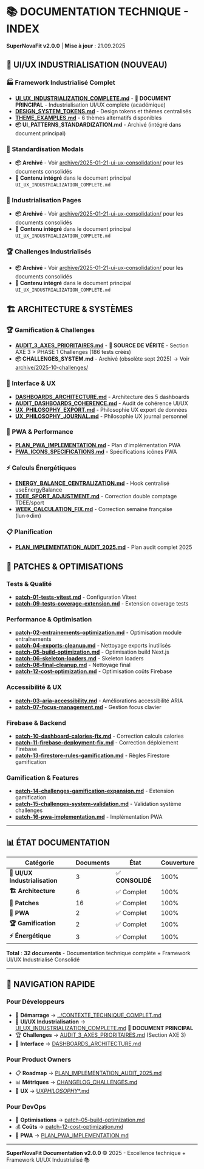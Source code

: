 # 📚 DOCUMENTATION TECHNIQUE - INDEX

**SuperNovaFit v2.0.0** | **Mise à jour** : 21.09.2025

## 🎨 **UI/UX INDUSTRIALISATION (NOUVEAU)**

### **🏭 Framework Industrialisé Complet**

- **[UI_UX_INDUSTRIALIZATION_COMPLETE.md](UI_UX_INDUSTRIALIZATION_COMPLETE.md)** - **📖 DOCUMENT PRINCIPAL** - Industrialisation UI/UX complète (académique)
- **[DESIGN_SYSTEM_TOKENS.md](DESIGN_SYSTEM_TOKENS.md)** - Design tokens et thèmes centralisés
- **[THEME_EXAMPLES.md](THEME_EXAMPLES.md)** - 6 thèmes alternatifs disponibles
- **📦 UI_PATTERNS_STANDARDIZATION.md** - Archivé (intégré dans document principal)

### **🎯 Standardisation Modals**

- **📦 Archivé** - Voir [archive/2025-01-21-ui-ux-consolidation/](../archive/2025-01-21-ui-ux-consolidation/) pour les documents consolidés
- **📖 Contenu intégré** dans le document principal `UI_UX_INDUSTRIALIZATION_COMPLETE.md`

### **📱 Industrialisation Pages**

- **📦 Archivé** - Voir [archive/2025-01-21-ui-ux-consolidation/](../archive/2025-01-21-ui-ux-consolidation/) pour les documents consolidés
- **📖 Contenu intégré** dans le document principal `UI_UX_INDUSTRIALIZATION_COMPLETE.md`

### **🏆 Challenges Industrialisés**

- **📦 Archivé** - Voir [archive/2025-01-21-ui-ux-consolidation/](../archive/2025-01-21-ui-ux-consolidation/) pour les documents consolidés
- **📖 Contenu intégré** dans le document principal `UI_UX_INDUSTRIALIZATION_COMPLETE.md`

## 🏗️ **ARCHITECTURE & SYSTÈMES**

### **🏆 Gamification & Challenges**

- **[AUDIT_3_AXES_PRIORITAIRES.md](AUDIT_3_AXES_PRIORITAIRES.md)** - **📖 SOURCE DE VÉRITÉ** - Section AXE 3 > PHASE 1 Challenges (186 tests créés)
- **📦 CHALLENGES_SYSTEM.md** - Archivé (obsolète sept 2025) → Voir [archive/2025-10-challenges/](../archive/2025-10-challenges/)

### **📱 Interface & UX**

- **[DASHBOARDS_ARCHITECTURE.md](DASHBOARDS_ARCHITECTURE.md)** - Architecture des 5 dashboards
- **[AUDIT_DASHBOARDS_COHERENCE.md](AUDIT_DASHBOARDS_COHERENCE.md)** - Audit de cohérence UI/UX
- **[UX_PHILOSOPHY_EXPORT.md](UX_PHILOSOPHY_EXPORT.md)** - Philosophie UX export de données
- **[UX_PHILOSOPHY_JOURNAL.md](UX_PHILOSOPHY_JOURNAL.md)** - Philosophie UX journal personnel

### **📱 PWA & Performance**

- **[PLAN_PWA_IMPLEMENTATION.md](PLAN_PWA_IMPLEMENTATION.md)** - Plan d'implémentation PWA
- **[PWA_ICONS_SPECIFICATIONS.md](PWA_ICONS_SPECIFICATIONS.md)** - Spécifications icônes PWA

### **⚡ Calculs Énergétiques**

- **[ENERGY_BALANCE_CENTRALIZATION.md](ENERGY_BALANCE_CENTRALIZATION.md)** - Hook centralisé useEnergyBalance
- **[TDEE_SPORT_ADJUSTMENT.md](TDEE_SPORT_ADJUSTMENT.md)** - Correction double comptage TDEE/sport
- **[WEEK_CALCULATION_FIX.md](WEEK_CALCULATION_FIX.md)** - Correction semaine française (lun→dim)

### **📋 Planification**

- **[PLAN_IMPLEMENTATION_AUDIT_2025.md](PLAN_IMPLEMENTATION_AUDIT_2025.md)** - Plan audit complet 2025

## 🔧 **PATCHES & OPTIMISATIONS**

### **Tests & Qualité**

- **[patch-01-tests-vitest.md](patch-01-tests-vitest.md)** - Configuration Vitest
- **[patch-09-tests-coverage-extension.md](patch-09-tests-coverage-extension.md)** - Extension coverage tests

### **Performance & Optimisation**

- **[patch-02-entrainements-optimization.md](patch-02-entrainements-optimization.md)** - Optimisation module entraînements
- **[patch-04-exports-cleanup.md](patch-04-exports-cleanup.md)** - Nettoyage exports inutilisés
- **[patch-05-build-optimization.md](patch-05-build-optimization.md)** - Optimisation build Next.js
- **[patch-06-skeleton-loaders.md](patch-06-skeleton-loaders.md)** - Skeleton loaders
- **[patch-08-final-cleanup.md](patch-08-final-cleanup.md)** - Nettoyage final
- **[patch-12-cost-optimization.md](patch-12-cost-optimization.md)** - Optimisation coûts Firebase

### **Accessibilité & UX**

- **[patch-03-aria-accessibility.md](patch-03-aria-accessibility.md)** - Améliorations accessibilité ARIA
- **[patch-07-focus-management.md](patch-07-focus-management.md)** - Gestion focus clavier

### **Firebase & Backend**

- **[patch-10-dashboard-calories-fix.md](patch-10-dashboard-calories-fix.md)** - Correction calculs calories
- **[patch-11-firebase-deployment-fix.md](patch-11-firebase-deployment-fix.md)** - Correction déploiement Firebase
- **[patch-13-firestore-rules-gamification.md](patch-13-firestore-rules-gamification.md)** - Règles Firestore gamification

### **Gamification & Features**

- **[patch-14-challenges-gamification-expansion.md](patch-14-challenges-gamification-expansion.md)** - Extension gamification
- **[patch-15-challenges-system-validation.md](patch-15-challenges-system-validation.md)** - Validation système challenges
- **[patch-16-pwa-implementation.md](patch-16-pwa-implementation.md)** - Implémentation PWA

---

## 📊 **ÉTAT DOCUMENTATION**

| Catégorie                      | Documents | État             | Couverture |
| ------------------------------ | --------- | ---------------- | ---------- |
| **🎨 UI/UX Industrialisation** | 3         | ✅ **CONSOLIDÉ** | 100%       |
| **🏗️ Architecture**            | 6         | ✅ Complet       | 100%       |
| **🔧 Patches**                 | 16        | ✅ Complet       | 100%       |
| **📱 PWA**                     | 2         | ✅ Complet       | 100%       |
| **🏆 Gamification**            | 2         | ✅ Complet       | 100%       |
| **⚡ Énergétique**             | 3         | ✅ Complet       | 100%       |

**Total** : **32 documents** - Documentation technique complète + Framework UI/UX Industrialisé Consolidé

---

## 🎯 **NAVIGATION RAPIDE**

### **Pour Développeurs**

- 🚀 **Démarrage** → [../CONTEXTE_TECHNIQUE_COMPLET.md](../CONTEXTE_TECHNIQUE_COMPLET.md)
- 🎨 **UI/UX Industrialisation** → [UI_UX_INDUSTRIALIZATION_COMPLETE.md](UI_UX_INDUSTRIALIZATION_COMPLETE.md) **📖 DOCUMENT PRINCIPAL**
- 🏆 **Challenges** → [AUDIT_3_AXES_PRIORITAIRES.md](AUDIT_3_AXES_PRIORITAIRES.md) (Section AXE 3)
- 📱 **Interface** → [DASHBOARDS_ARCHITECTURE.md](DASHBOARDS_ARCHITECTURE.md)

### **Pour Product Owners**

- 📋 **Roadmap** → [PLAN_IMPLEMENTATION_AUDIT_2025.md](PLAN_IMPLEMENTATION_AUDIT_2025.md)
- 📊 **Métriques** → [CHANGELOG_CHALLENGES.md](CHANGELOG_CHALLENGES.md)
- 🎨 **UX** → [UX*PHILOSOPHY*\*.md](UX_PHILOSOPHY_EXPORT.md)

### **Pour DevOps**

- 🔧 **Optimisations** → [patch-05-build-optimization.md](patch-05-build-optimization.md)
- 💰 **Coûts** → [patch-12-cost-optimization.md](patch-12-cost-optimization.md)
- 📱 **PWA** → [PLAN_PWA_IMPLEMENTATION.md](PLAN_PWA_IMPLEMENTATION.md)

---

**SuperNovaFit Documentation v2.0.0** © 2025 - Excellence technique + Framework UI/UX Industrialisé 📚
